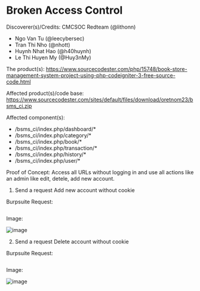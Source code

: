 # Broken Access Control

Discoverer(s)/Credits: CMCSOC Redteam (@lithonn)

- Ngo Van Tu (@leecybersec)
- Tran Thi Nho (@nhott)
- Huynh Nhat Hao (@h40huynh)
- Le Thi Huyen My (@Huy3nMy)

The product(s): https://www.sourcecodester.com/php/15748/book-store-management-system-project-using-php-codeigniter-3-free-source-code.html

Affected product(s)/code base: https://www.sourcecodester.com/sites/default/files/download/oretnom23/bsms_ci.zip

Affected component(s):

- /bsms_ci/index.php/dashboard/*
- /bsms_ci/index.php/category/*
- /bsms_ci/index.php/book/*
- /bsms_ci/index.php/transaction/*
- /bsms_ci/index.php/history/*
- /bsms_ci/index.php/user/*

Proof of Concept: Access all URLs without logging in and use all actions like an admin like edit, detele, add new account.

1. Send a request Add new account without cookie

Burpsuite Request:

``` txt

```

Image:

![image](link)

2. Send a request Delete account without cookie

Burpsuite Request:

``` txt

```

Image:

![image](link)